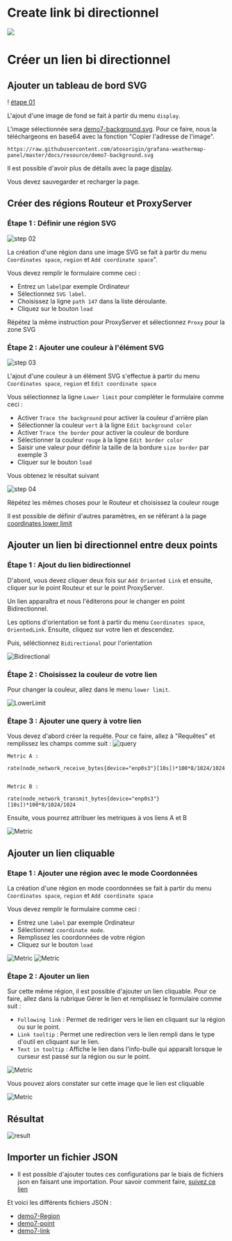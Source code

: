 # Create link bi directionnel
[![](../../resource/Go-back.png)](README.md)
 
# Créer un lien bi directionnel


## Ajouter un tableau de bord SVG

! [étape 01](../../screenshots/demo/tutorial7/background.jpg)


L'ajout d'une image de fond se fait à partir du menu `display`.

L'image sélectionnée sera [demo7-background.svg](../../resource/demo7-background.svg). Pour ce faire, nous la téléchargeons en base64 avec la fonction "Copier l'adresse de l'image".


```
https://raw.githubusercontent.com/atosorigin/grafana-weathermap-panel/master/docs/resource/demo7-background.svg
```

Il est possible d'avoir plus de détails avec la page [display](../editor/display.md).

Vous devez sauvegarder et recharger la page.


## Créer des régions Routeur et ProxyServer


### Étape 1 : Définir une région SVG


![step 02](../../screenshots/demo/tutorial1/step02.jpg)


La création d'une région dans une image SVG se fait à partir du menu `Coordinates space`, `region` et `Add coordinate space`".

Vous devez remplir le formulaire comme ceci : 

- Entrez un `label`par exemple Ordinateur
- Sélectionnez `SVG label`.
- Choisissez la ligne `path 147` dans la liste déroulante.
- Cliquez sur le bouton `load`

Répétez la même instruction pour ProxyServer et sélectionnez `Proxy` pour la zone SVG

### Étape 2 : Ajouter une couleur à l'élément SVG



![step 03](../../screenshots/demo/tutorial7/LowerLimitProxy.png)



L'ajout d'une couleur à un élément SVG s'effectue à partir du menu `Coordinates space`, `region` et `Edit coordinate space`

Vous sélectionnez la ligne `Lower limit` pour compléter le formulaire comme ceci : 
 

- Activer `Trace the background` pour activer la couleur d'arrière plan 
- Sélectionner la couleur `vert` à la ligne `Edit background color`
- Activer `Trace the border` pour activer la couleur de bordure
- Sélectionner la couleur `rouge` à la ligne `Edit border color`
- Saisir une valeur pour définir la taille de la bordure `size border` par exemple 3
- Cliquer sur le bouton `load`

Vous obtenez le résultat suivant

![step 04](../../screenshots/demo/tutorial7/ProxyBleu.png)

Répétez les mêmes choses pour le Routeur et choisissez la couleur rouge

Il est possible de définir d'autres paramètres, en se référant à la page [coordinates lower limit](../editor/coordinates-lower-limit.md) 


## Ajouter un lien bi directionnel entre deux points


### Étape 1 : Ajout du lien bidirectionnel

D'abord, vous devez cliquer deux fois sur  `Add Oriented Link` et ensuite, cliquer sur le point Routeur et sur le point ProxyServer.

Un lien apparaîtra et nous l'éditerons pour le changer en point Bidirectionnel.

Les options d'orientation se font à partir du menu `Coordinates space`, `OrientedLink`. Ensuite, cliquez sur votre lien et descendez.

Puis, séléctionnez `Bidirectional` pour l'orientation

![Bidirectional](../../screenshots/demo/tutorial7/LinkBidirectionnel.png)

### Étape 2 : Choisissez la couleur de votre lien

Pour changer la couleur, allez dans le menu `lower limit`.

![LowerLimit](../../screenshots/demo/tutorial7/LowerLimitLink.png)

### Étape 3 : Ajouter une query à votre lien

Vous devez d'abord créer la requête.
Pour ce faire, allez à "Requêtes" et remplissez les champs comme suit :
![query](../../screenshots/demo/tutorial7/query.png)



```
Metric A :

rate(node_network_receive_bytes{device="enp0s3"}[10s])*100*8/1024/1024


Metric B : 

rate(node_network_transmit_bytes{device="enp0s3"}[10s])*100*8/1024/1024
```

Ensuite, vous pourrez attribuer les metriques à vos liens A et B

![Metric](../../screenshots/demo/tutorial7/orientedLinkMetric.png)

## Ajouter un lien cliquable

### Etape 1 : Ajouter une région avec le mode Coordonnées

La création d'une région en mode coordonnées se fait à partir du menu `Coordinates space`, `region` et `Add coordinate space`

Vous devez remplir le formulaire comme ceci : 

- Entrez une `label` par exemple Ordinateur
- Sélectionnez `coordinate mode`.
- Remplissez les coordonnées de votre région
- Cliquez sur le bouton `load`

![Metric](../../screenshots/demo/tutorial7/Cumputers.png)
![Metric](../../screenshots/demo/tutorial7/CoordonateMode.png)

### Étape 2 : Ajouter un lien

Sur cette même région, il est possible d'ajouter un lien cliquable.
Pour ce faire, allez dans la rubrique Gérer le lien et remplissez le formulaire comme suit :

- `Following link` : Permet de rediriger vers le lien en cliquant sur la région ou sur le point.
- `Link tooltip` : Permet une redirection vers le lien rempli dans le type d'outil en cliquant sur le lien.
- `Text in tooltip` : Affiche le lien dans l'info-bulle qui apparaît lorsque le curseur est passé sur la région ou sur le point.

![Metric](../../screenshots/demo/tutorial7/ManegeLink.png)

Vous pouvez alors constater sur cette image que le lien est cliquable

![Metric](../../screenshots/demo/tutorial7/Link-ConvertImage.jpg)

## Résultat

![result](../../screenshots/demo/tutorial7/demo7.png)

## Importer un fichier JSON

- Il est possible d'ajouter toutes ces configurations par le biais de fichiers json en faisant une importation. Pour savoir comment faire, [suivez ce lien](../editor/import.md)

Et voici les différents fichiers JSON :

- [demo7-Region](../../resource/demo7-region-svg.json) 
- [demo7-point](../../resource/demo7-point.json)
- [demo7-link](../../resource/demo7-link.json)
